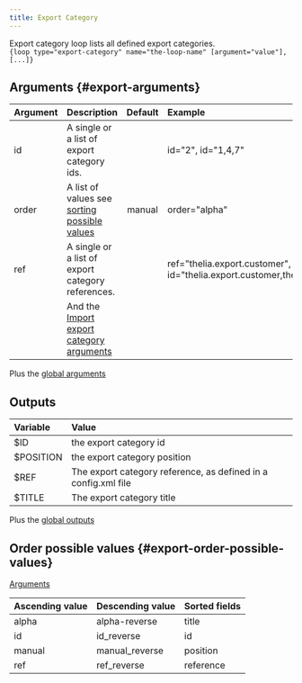 ```yaml
---
title: Export Category
---
```


Export category loop lists all defined export categories.  
`{loop type="export-category" name="the-loop-name" [argument="value"], [...]}`

## Arguments {#export-arguments}

| Argument | Description                                                                   | Default | Example                                                                          |
|----------|:------------------------------------------------------------------------------|:-------:|:---------------------------------------------------------------------------------|
| id       | A single or a list of export category ids.                                    |         | id="2", id="1,4,7"                                                               |
| order    | A list of values see [sorting possible values](#export-order-possible-values) | manual  | order="alpha"                                                                    |
| ref      | A single or a list of export category references.                             |         | ref="thelia.export.customer", id="thelia.export.customer,thelia.export.products" |
|          | And the [Import export category arguments](./ImportExportCategory)                    |         |                                                                                  |

Plus the [global arguments](./global_arguments)

## Outputs

| Variable  | Value                                                          |
|:----------|:---------------------------------------------------------------|
| $ID       | the export category id                                         |
| $POSITION | the export category position                                   |
| $REF      | The export category reference, as defined in a config.xml file |
| $TITLE    | The export category title                                      |

Plus the [global outputs](./global_outputs)

## Order possible values {#export-order-possible-values}

[Arguments](#export-arguments)

| Ascending value | Descending value | Sorted fields |
|-----------------|------------------|:--------------|
| alpha           | alpha-reverse    | title         |
| id              | id_reverse       | id            |
| manual          | manual_reverse   | position      |
| ref             | ref_reverse      | reference     |
